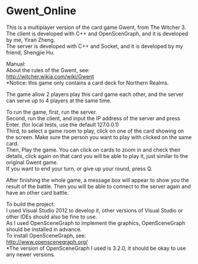 # Gwent_Online
This is a multiplayer version of the card game Gwent, from The Witcher 3.  
The client is developed with C++ and OpenScenGraph, and it is developed by me, Yiran Zheng.  
The server is developed with C++ and Socket, and it is developed by my friend, Shengjie Hu.  
  
Manual:  
About the rules of the Gwent, see:  
http://witcher.wikia.com/wiki/Gwent  
*Notice: this game only contains a card deck for Northern Realms.  
  
The game allow 2 players play this card game each other, and the server can serve up to 4 players at the same time.  
  
To run the game, first, run the server.  
Second, run the client, and input the IP address of the server and press Enter. (for local tests, use the default 127.0.0.1)  
Third, to select a game room to play, click on one of the card showing on the screen. Make sure the person you want to play with clicked on the same card.  
Then, Play the game. You can click on cards to zoom in and check their details, click again on that card you will be able to play it, just similar to the original Gwent game.  
If you want to end your turn, or give up your round, press Q.  
  
After finishing the whole game, a message box will appear to show you the result of the battle. Then you will be able to connect to the server again and have an other card battle.  
  
To build the project:  
I used Visual Studio 2012 to develop it, other versions of Visual Studio or other IDEs should also be fine to use.  
As I used OpenSceneGraph to implement the graphics, OpenSceneGraph should be installed in advance.  
To install OpenSceneGraph, see:  
http://www.openscenegraph.org/  
*The version of OpenSceneGraph I used is 3.2.0, it should be okay to use any newer versions.
